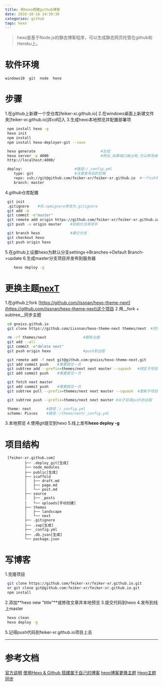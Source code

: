 ```yaml
---
title: 用hexo搭建github博客
date: 2016-10-16 14:39:30
categories: github
tags: hexo
---
```


>hexo是基于Node.js的静态博客程序，可以生成静态网页托管在github和Heroku上。

<!--more-->
# 软件环境
    windows10  git  node  hexo

# 步骤
1.在github上新建一个空仓库[feiker-xr.github.io]
2.在windows桌面上新建文件夹[feiker-xr.github.io]并cd切入
3.生成hexo本地预览并配置部署项
```bash
 npm install hexo -g
 hexo init
 npm install
 npm install hexo-deployer-git --save

 hexo generate                              #生成
 hexo server -p 4000                        #预览,如果端口被占用,可以修改端口
 http://localhost:4000/

 deploy:                        #路径:/_config.yml
    type: git                   #注意冒号后的空格
    repo: ssh://git@github.com/feiker-xr/feiker-xr.github.io  #一个ssh时可用原repo地址
    branch: master
```
4.github仓库配置
```bash
 git init
 .gitignore    #将.npmignore修改为.gitignore
 git add -A
 git commit -m"master"
 git remote add origin https://github.com/feiker-xr/feiker-xr.github.io.git
 git push -u origin master    #初始化仓库完毕

 git branch hexo              #建立分支
 git checkout hexo
 git push origin hexo
```
5.在github上设置hexo为默认分支settings->Branches->Default Branch->update
6.生成master分支项目并发布到服务器
```bash
	hexo deploy -g
```

# 更换主题[nexT](http://theme-next.iissnan.com/)
1.在github上fork [https://github.com/iissnan/hexo-theme-next](https://github.com/iissnan/hexo-theme-next)这个项目
2.用__fork + subtree__同步主题

```bash
 cd gnoixs.github.io
 git clone https://github.com/iissnan/hexo-theme-next themes/next  #克隆主题

 rm -rf themes/next                 #删除主题
 git add --all
 git commit -m"delete next"
 git push origin hexo               #push到远程

 git remote add -f next git@github.com:gnoixs/hexo-theme-next.git
 git add commit push    #需要提交一次
 git subtree add --prefix=themes/next next master --squash   #绑定子项目
 git add commit push    #需要提交一次

 git fetch next master
 git add commit push    #需要提交一次
 git subtree pull --prefix=themes/next next master --squash  #更新子项目

 git subtree push --prefix=themes/next next master #从子目录push到远程

 theme: next       #路径：/_config.yml
 scheme: Pisces	   #路径：/theme/next/_config.yml
```
3.本地预览
4.使用git提交到hexo
5.线上发布**hexo deploy -g**

# 项目结构
	 [feiker-xr.github.com]
             ├── .deploy_git[生成]
             ├── node_modules
             ├── public[生成]
             ├── scaffold
             │   ├── draft.md
             │   ├── page.md
             │   └── post.md
             ├── source
             │   ├── _posts
             │   └── uploads[手动创建]
             ├── themes
             │   ├── landscape
             │   └── next
             ├── .gitignore
             ├── .swp[生成]
             ├── _config.yml
             ├── .db.json[生成]
             └── package.json

# 写博客
1.克隆项目
```bash
 git clone https://github.com/feiker-xr/feiker-xr.github.io.git
 or git clone git@github.com:feiker-xr/feiker-xr.github.io.git
 npm install
```
2.添加**hexo new "title"**或修改文章并本地预览
3.提交代码到hexo
4.发布到线上master
```bash
 hexo clean
 hexo deploy -g
```
5.记得push代码到feiker-xr.github.io项目上去

--------------------------------------------------------------------------------------------------------

# 参考文档
[官方说明](http://theme-next.iissnan.com/getting-started.html)
[使用Hexo & Github,搭建属于自己的博客](https://segmentfault.com/a/1190000006749038)
[hexo博客更换主题](http://www.tuicool.com/articles/zeIZJzv)
[Hexo主题同步](http://w4lle.github.io/2016/06/06/Hexo-themes/)





